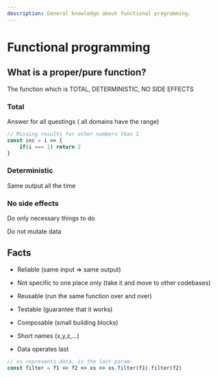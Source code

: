 ```yaml
---
description: General knowledge about functional programming.
---
```


# Functional programming

## What is a proper/pure function?

The function which is TOTAL, DETERMINISTIC, NO SIDE EFFECTS

### Total

Answer for all questings ( all domains have the range)

```javascript
// Missing results for other numbers than 1
const inc = i => {
    if(i === 1) return 2
}
```

### Deterministic

Same output all the time

### No side effects

Do only necessary things to do

Do not mutate data

## Facts

* Reliable (same input => same output)
* Not specific to one place only (take it and move to other codebases)
* Reusable (run the same function over and over)
* Testable (guarantee that it works)
* Composable (small building blocks)



* Short names (x,y,z,...)
* Data operates last

```javascript
// xs represents data, is the last param-
const filter = f1 => f2 => xs => xs.filter(f1).filter(f2)
```
